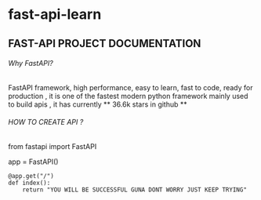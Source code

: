 # fast-api-learn

##              FAST-API PROJECT DOCUMENTATION


###### Why FastAPI?
   FastAPI framework, high performance, easy to learn, fast to code, ready for production , it is one of the fastest modern python framework mainly used to build apis , it has currently ** 36.6k stars in github **
   
######  HOW TO CREATE API ?

from fastapi import FastAPI

app = FastAPI()

```
@app.get("/")
def index():
    return "YOU WILL BE SUCCESSFUL GUNA DONT WORRY JUST KEEP TRYING"
```

